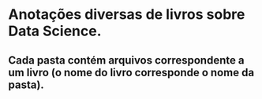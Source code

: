# Anotações diversas de livros sobre Data Science.

## Cada pasta contém arquivos correspondente a um livro (o nome do livro corresponde o nome da pasta).
